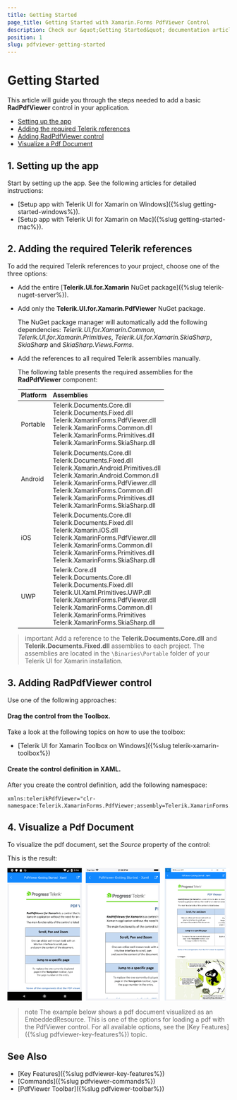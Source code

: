 ```yaml
---
title: Getting Started
page_title: Getting Started with Xamarin.Forms PdfViewer Control
description: Check our &quot;Getting Started&quot; documentation article for Telerik PdfViewer for Xamarin control.
position: 1
slug: pdfviewer-getting-started
---
```


# Getting Started

This article will guide you through the steps needed to add a basic **RadPdfViewer** control in your application.

* [Setting up the app](#1-setting-up-the-app)
* [Adding the required Telerik references](#2-adding-the-required-telerik-references)
* [Adding RadPdfViewer control](#3-adding-radpdfviewer-control)
* [Visualize a Pdf Document](#4-visualize-a-pdf-document)

## 1. Setting up the app

Start by setting up the app. See the following articles for detailed instructions:

* [Setup app with Telerik UI for Xamarin on Windows]({%slug getting-started-windows%}).
* [Setup app with Telerik UI for Xamarin on Mac]({%slug getting-started-mac%}).

## 2. Adding the required Telerik references

To add the required Telerik references to your project, choose one of the three options:

* Add the entire [**Telerik.UI.for.Xamarin** NuGet package]({%slug telerik-nuget-server%}).
* Add only the **Telerik.UI.for.Xamarin.PdfViewer** NuGet package.

    The NuGet package manager will automatically add the following dependencies: *Telerik.UI.for.Xamarin.Common*, *Telerik.UI.for.Xamarin.Primitives*, *Telerik.UI.for.Xamarin.SkiaSharp*, *SkiaSharp* and *SkiaSharp.Views.Forms*.

* Add the references to all required Telerik assemblies manually.

    The following table presents the required assemblies for the **RadPdfViewer** component:

    | Platform | Assemblies |
    | -------- | ---------- |
    | Portable | Telerik.Documents.Core.dll<br/>Telerik.Documents.Fixed.dll<br/>Telerik.XamarinForms.PdfViewer.dll<br/>Telerik.XamarinForms.Common.dll<br/>Telerik.XamarinForms.Primitives.dll<br/>Telerik.XamarinForms.SkiaSharp.dll |
    | Android  | Telerik.Documents.Core.dll<br/>Telerik.Documents.Fixed.dll<br/>Telerik.Xamarin.Android.Primitives.dll<br/>Telerik.Xamarin.Android.Common.dll<br/>Telerik.XamarinForms.PdfViewer.dll<br/>Telerik.XamarinForms.Common.dll<br/>Telerik.XamarinForms.Primitives.dll<br/>Telerik.XamarinForms.SkiaSharp.dll |
    | iOS      | Telerik.Documents.Core.dll<br/>Telerik.Documents.Fixed.dll<br/>Telerik.Xamarin.iOS.dll<br/>Telerik.XamarinForms.PdfViewer.dll<br/>Telerik.XamarinForms.Common.dll<br/>Telerik.XamarinForms.Primitives.dll<br/>Telerik.XamarinForms.SkiaSharp.dll |
    | UWP      | Telerik.Core.dll<br/>Telerik.Documents.Core.dll<br/>Telerik.Documents.Fixed.dll<br/>Telerik.UI.Xaml.Primitives.UWP.dll<br/>Telerik.XamarinForms.PdfViewer.dll<br/>Telerik.XamarinForms.Common.dll<br/>Telerik.XamarinForms.Primitives<br/>Telerik.XamarinForms.SkiaSharp.dll |

>important Add a reference to the **Telerik.Documents.Core.dll** and **Telerik.Documents.Fixed.dll** assemblies to each project. The assemblies are located in the `\Binaries\Portable` folder of your Telerik UI for Xamarin installation.

## 3. Adding RadPdfViewer control

Use one of the following approaches:

#### Drag the control from the Toolbox. 

Take a look at the following topics on how to use the toolbox:

* [Telerik UI for Xamarin Toolbox on Windows]({%slug telerik-xamarin-toolbox%})
	
#### Create the control definition in XAML.

<snippet id='prfviewer-getting-started-xaml' />

After you create the control definition, add the following namespace:

```XAML
xmlns:telerikPdfViewer="clr-namespace:Telerik.XamarinForms.PdfViewer;assembly=Telerik.XamarinForms.PdfViewer"
```

## 4. Visualize a Pdf Document

To visualize the pdf document, set the *Source* property of the control:

<snippet id='pdfviewer-getting-started' />

This is the result:

![PdfViewer Getting Started Example](images/pdfviewer-getting-started.png "PdfViewer Getting Started Example")

>note The example below shows a pdf document visualized as an EmbeddedResource. This is one of the options for loading a pdf with the PdfViewer control. For all available options, see the [Key Features]({%slug pdfviewer-key-features%}) topic.

## See Also

- [Key Features]({%slug pdfviewer-key-features%})
- [Commands]({%slug pdfviewer-commands%})
- [PdfViewer Toolbar]({%slug pdfviewer-toolbar%})
